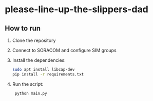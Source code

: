 # please-line-up-the-slippers-dad

## How to run

1. Clone the repository
2. Connect to SORACOM and configure SIM groups
3. Install the dependencies:

   ```bash
   sudo apt install libcap-dev
   pip install -r requirements.txt

4. Run the script:

   ```bash
    python main.py
    ```
